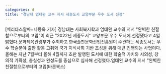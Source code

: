 ```yaml
---
categories: d
title: "경남대 엄태완 교수 저서 세종도서 교양부문 우수 도서 선정"
---
```

[베리타스알파=나동욱 기자] 경남대는 사회복지학과 엄태완 교수의 저서 "완벽한 친절함으로부터의 고립"이 최근 "2022년 세종도서" 교양부문 우수 도서에 선정됐다고 4일 밝혔다.문화체육관광부가 주최하고 한국출판문화산업진흥원이 주관하는 세종도서는 우수 학술분야 출판 활동 고취와 국가 지식사회 기반 조성을 위해 매년 진행되는 사업이다. 올해는 지난 7월부터 올해 4월까지 초판 발행된 도서에 대한 학술적 가치와 시의성, 창의적 기획성, 충실성과 완성도를 중심으로 심사해 선정했다.엄태완 교수의 저서 "완벽한 친절함으로부터의 고립(바른북스)